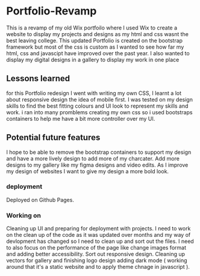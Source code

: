 # Portfolio-Revamp
This is a revamp of my old Wix portfoilo where I used Wix to create a website to display my projects and designs as my html and css wasnt the best leaving college.
This updated Portfolio is created on the bootstrap framework but most of the css is custom as I wanted to see how far my html, css and javascipt have improved over the past year.
I also wanted to display my digital designs in a gallery to display my work in one place

## Lessons learned
for this Portfolio redesign I went with writing my own CSS, I learnt a lot about responsive design the idea of mobile first. 
I was tested on my design skills to find the best fitting colours and UI look to represent my skills and work.
i ran into many promblems creating my own css so i used bootstraps containers to help me have a bit more controller over my UI.


## Potential future features
I hope to be able to remove the bootstrap containers to support my design and have a more lively design to add more of my charcater.
Add more designs to my gallery like my figma designs and video edits.
As I improve my design of websites I want to give my design a more bold look.

### deployment
Deployed on Github Pages.

### Working on
Cleaning up UI and preparing for deployment with projects. 
I need to work on the clean up of the code as it was updated over months and my way of devlopment has changed so I need to clean up and sort out the files.
I need to also focus on the performance of the page like change images format and adding better accessibility. 
Sort out responsive design.
Cleaning up vectors for gallery and finishing logo design
adding dark mode ( working around that it's a static website and to apply theme chnage in javascript ).

